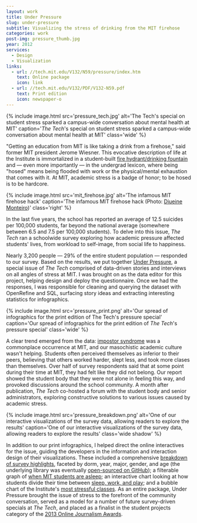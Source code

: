 ```yaml
---
layout: work
title: Under Pressure
slug: under-pressure
subtitle: Visualizing the stress of drinking from the MIT firehose
categories: work
post-img: pressure_thumb.jpg
year: 2012
services:
  - Design
  - Visualization
links:
  - url: //tech.mit.edu/V132/N59/pressure/index.htm
    text: Online package
    icon: link
  - url: //tech.mit.edu/V132/PDF/V132-N59.pdf
    text: Print edition
    icon: newspaper-o
---
```


{% include image.html src='pressure_tech.jpg' alt='The Tech\'s special on student stress sparked a campus-wide conversation about mental health at MIT' caption='<em>The Tech</em>\'s special on student stress sparked a campus-wide conversation about mental health at MIT' class='wide' %}

"Getting an education from MIT is like taking a drink from a firehose," said former MIT president Jerome Wiesner. This evocative description of life at the Institute is immortalized in a student-built [fire hydrant/drinking fountain](//hacks.mit.edu/Hacks/by_year/1991/fire_hydrant) and — even more importantly — in the undergrad lexicon, where being "hosed" means being flooded with work or the physical/mental exhaustion that comes with it. At MIT, academic stress is a badge of honor; to be hosed is to be hardcore.

{% include image.html src='mit_firehose.jpg' alt='The infamous MIT firehose hack' caption='The infamous MIT firehose hack (Photo: <a href="//www.flickr.com/photos/diueine/4360537481">Diueine Monteiro</a>)' class='right' %}

In the last five years, the school has reported an average of 12.5 suicides per 100,000 students, far beyond the national average (somewhere between 6.5 and 7.5 per 100,000 students). To delve into this issue, <em>The Tech</em> ran a schoolwide survey exploring how academic pressure affected students' lives, from workload to self-image, from social life to happiness.

Nearly 3,200 people — 29% of the entire student population — responded to our survey. Based on the results, we put together [Under Pressure](//tech.mit.edu/V132/N59/pressure/index.htm), a special issue of *The Tech* comprised of data-driven stories and interviews on all angles of stress at MIT. I was brought on as the data editor for this project, helping design and deploy the questionnaire. Once we had the responses, I was responsible for cleaning and querying the dataset with OpenRefine and SQL, surfacing story ideas and extracting interesting statistics for infographics.

{% include image.html src='pressure_print.png' alt='Our spread of infographics for the print edition of The Tech\'s pressure special' caption='Our spread of infographics for the print edition of <em>The Tech</em>\'s pressure special' class='wide' %}

A clear trend emerged from the data: [impostor syndrome](//en.wikipedia.org/wiki/Impostor_syndrome) was a commonplace occurrence at MIT, and our masochistic academic culture wasn't helping. Students often perceived themselves as inferior to their peers, believing that others worked harder, slept less, and took more clases than themselves. Over half of survey respondents said that at some point during their time at MIT, they had felt like they did not belong. Our report showed the student body that they were not alone in feeling this way, and provoked discussions around the school community. A month after publication, *The Tech* co-hosted a forum with the student body and senior administrators, exploring constructive solutions to various issues caused by academic stress.

{% include image.html src='pressure_breakdown.png' alt='One of our interactive visualizations of the survey data, allowing readers to explore the results' caption='One of our interactive visualizations of the survey data, allowing readers to explore the results' class='wide shadow' %}

In addition to our print infographics, I helped direct the online interactives for the issue, guiding the developers in the information and interaction design of their visualizations. These included a comprehensive [breakdown of survey highlights](//tech.mit.edu/V132/N59/pressure/breakdown), faceted by dorm, year, major, gender, and age (the underlying library was eventually [open-sourced on GitHub](//github.com/TheMITTech/breakdown)); a filterable graph of [when MIT students are asleep](//tech.mit.edu/V132/N59/pressure/sleepinghours); an interactive chart looking at how students divide their time between [sleep, work, and play](//tech.mit.edu/V132/N59/pressure/sleepworkplay); and a bubble chart of the Institute's [most stressful classes](//tech.mit.edu/V132/N59/pressure/stressful_classes). As an entire package, Under Pressure brought the issue of stress to the forefront of the community conversation, served as a model for a number of future survey-driven specials at *The Tech*, and placed as a finalist in the student projects category of the [2013 Online Journalism Awards](//journalists.org/awards/2013-awards/).